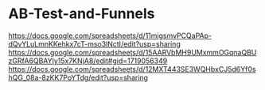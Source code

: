 # AB-Test-and-Funnels
https://docs.google.com/spreadsheets/d/11migsmvPCQaPAp-dQvYLuLmnKKehkx7cT-mso3lNctI/edit?usp=sharing
https://docs.google.com/spreadsheets/d/15AARVbMH9UMxmmOGqnaQBUzGRfA6QBAYly15x7KNjA8/edit#gid=1719056349
https://docs.google.com/spreadsheets/d/12MXT443SE3WQHbxCJ5d6Yf0shQG_08a-8zKK7PoYTdg/edit?usp=sharing
